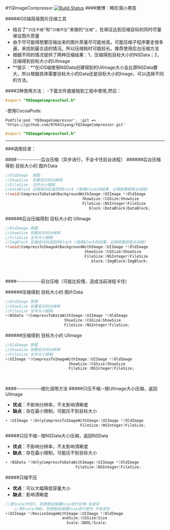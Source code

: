 #YQImageCompressor
[![Build Status](https://travis-ci.org/976431yang/YQImageCompressor.svg?branch=master)](https://travis-ci.org/976431yang/YQImageCompressor)
####微博：畸形滴小男孩

#####iOS端简易图片压缩工具
- 结合了`“只压不缩”`和`“只缩不压”`来做的`“压缩”`，在保证达到压缩目标的同时尽量保证图片质量
- 由于尽可能得想要压缩出来的图片质量尽可能地高，可能压缩子程序要走很多遍，来找到最合适的情况。所以压缩耗时可能较长。推荐使用后台压缩方法
- 根据不同的情况提供了两种压缩结果：1，压缩得到目标大小的NSData；2，压缩得到目标大小的UIImage
- **提示：**在iOS端使用NSData创建得到的UIImage大小会比原NSData要大，所以根据具体需要目标大小的Data还是目标大小的Image，可以选择不同的方法。



####2种使用方法：
-下载文件直接拖到工程中使用,然后：
```objective-c
#import "YQImageCompressTool.h"
```
-使用CocoaPods:
```
Podfile:pod 'YQImageCompressor', :git => 'https://github.com/976431yang/YQImageCompressor.git'
```
```objective-c
#import "YQImageCompressTool.h"
```
-------------------

###调用目录：

####------------后台压缩（异步进行，不会卡住前台进程）
######后台压缩得到 目标大小的 图片Data

```objective-c
//OldImage  原图
//ShowSize  将要显示的分辨率
//FileSize  文件大小限制
//DataBlock 压缩成功后返回的block (使用block的结果，记得按需获取主线程)
+(void)CompressToDataAtBackgroundWithImage:(UIImage *)OldImage
                                  ShowSize:(CGSize)ShowSize
                                  FileSize:(NSInteger)FileSize
                                     block:(DataBlock)DataBlock;
```
######后台压缩得到 目标大小的 UIImage

```objective-c
//OldImage 原图
//ShowSize 将要显示的分辨率
//FileSize 文件大小限制
//ImgBlock 压缩成功后返回的block (使用block的结果，记得按需获取主线程)
+(void)CompressToImageAtBackgroundWithImage:(UIImage *)OldImage
                                   ShowSize:(CGSize)ShowSize
                                   FileSize:(NSInteger)FileSize
                                      block:(ImgBlock)ImgBlock;
```
<br />

####------------前台压缩（可能比较慢，造成当前进程卡住）

######压缩得到 目标大小的 图片Data
```objective-c
//OldImage 原图
//ShowSize 将要显示的分辨率
//FileSize 文件大小限制
+(NSData *)CompressToDataWithImage:(UIImage *)OldImage
                          ShowSize:(CGSize)ShowSize
                          FileSize:(NSInteger)FileSize;
```
######压缩得到 目标大小的 UIImage
```objective-c
//OldImage 原图
//ShowSize 将要显示的分辨率
//FileSize 文件大小限制
+(UIImage *)CompressToImageWithImage:(UIImage *)OldImage
                            ShowSize:(CGSize)ShowSize
                            FileSize:(NSInteger)FileSize;
```
<br /> 
 
####------------细化调用方法
#####只压不缩--按UIImage大小压缩，返回UIImage
- **优点**：不影响分辨率，不太影响清晰度
- **缺点**：存在最小限制，可能压不到目标大小

```objective-c
+ (UIImage *)OnlyCompressToImageWithImage:(UIImage *)OldImage
                                 FileSize:(NSInteger)FileSize;
```

#####只压不缩--按NSData大小压缩，返回NSData
- **优点**：不影响分辨率，不太影响清晰度
- **缺点**：存在最小限制，可能压不到目标大小

```objective-c
+ (NSData *)OnlyCompressToDataWithImage:(UIImage *)OldImage
                               FileSize:(NSInteger)FileSize;
```

#####只缩不压
- **优点**：可以大幅降低容量大小
- **缺点**：影响清晰度

```objective-c
//若Scale为YES，则原图会根据Size进行拉伸-会变形
	//若Scale为NO，则原图会根据Size进行填充-不会变形
+(UIImage *)ResizeImageWithImage:(UIImage *)OldImage
                         andSize:(CGSize)Size
                           Scale:(BOOL)Scale;
```
